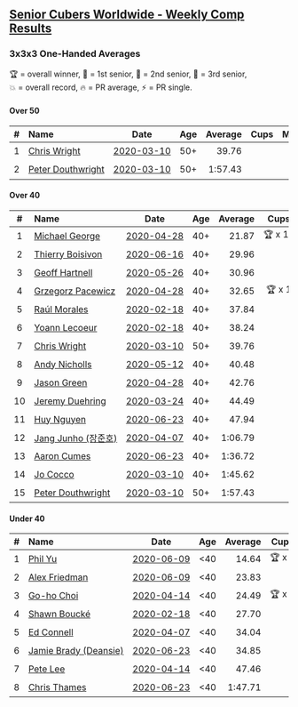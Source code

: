 <style>table {white-space: nowrap;}</style>

## [Senior Cubers Worldwide - Weekly Comp Results](/scw-comp/results/)
### 3x3x3 One-Handed Averages

<span style="white-space: nowrap;">🏆 = overall winner</span>, <span style="white-space: nowrap;">🥇 = 1st senior</span>, <span style="white-space: nowrap;">🥈 = 2nd senior</span>, <span style="white-space: nowrap;">🥉 = 3rd senior</span>, <span style="white-space: nowrap;">💥 = overall record</span>, <span style="white-space: nowrap;">🔥 = PR average</span>, <span style="white-space: nowrap;">⚡ = PR single</span>.

#### Over 50

| # | Name | Date | Age | Average | Cups | Medals | Achievements | Video |
| :--: | :-- | :--: | :--: | --: | :--: | :-- | :-- | :-- |
| 1 | [Chris Wright](../../persons/chris_wright/333oh.md) | [2020-03-10](2020-03-10.md) | 50+ | 39.76 |  |  | 💥 x 1, 🔥 x 1, ⚡ x 1 | [Link](https://www.facebook.com/events/684510792316675/permalink/685546418879779/) |
| 2 | [Peter Douthwright](../../persons/peter_douthwright/333oh.md) | [2020-03-10](2020-03-10.md) | 50+ | 1:57.43 |  |  | 🔥 x 1, ⚡ x 2 | [Link](https://www.facebook.com/events/684510792316675/permalink/688822721885482/) |

#### Over 40

| # | Name | Date | Age | Average | Cups | Medals | Achievements | Video |
| :--: | :-- | :--: | :--: | --: | :--: | :-- | :-- | :-- |
| 1 | [Michael George](../../persons/michael_george/333oh.md) | [2020-04-28](2020-04-28.md) | 40+ | 21.87 | 🏆 x 11 | 🥇 x 14 | 💥 x 5, 🔥 x 3, ⚡ x 5 | [Link](https://www.facebook.com/events/535188653858103/permalink/535332343843734/) |
| 2 | [Thierry Boisivon](../../persons/thierry_boisivon/333oh.md) | [2020-06-16](2020-06-16.md) | 40+ | 29.96 |  | 🥈 x 6, 🥉 x 6 | 🔥 x 7, ⚡ x 3 | [Link](https://www.facebook.com/events/604103587178706/permalink/608762373379494/) |
| 3 | [Geoff Hartnell](../../persons/geoff_hartnell/333oh.md) | [2020-05-26](2020-05-26.md) | 40+ | 30.96 |  | 🥈 x 7, 🥉 x 7 | 🔥 x 5, ⚡ x 4 | [Link](https://www.facebook.com/events/688407551989463/permalink/690561981774020/) |
| 4 | [Grzegorz Pacewicz](../../persons/grzegorz_pacewicz/333oh.md) | [2020-04-28](2020-04-28.md) | 40+ | 32.65 | 🏆 x 1 | 🥇 x 1, 🥈 x 2 | 🔥 x 3, ⚡ x 2 | [Link](https://www.facebook.com/events/535188653858103/permalink/537395990304036/) |
| 5 | [Raúl Morales](../../persons/raul_morales/333oh.md) | [2020-02-18](2020-02-18.md) | 40+ | 37.84 |  |  | 🔥 x 1, ⚡ x 1 | |
| 6 | [Yoann Lecoeur](../../persons/yoann_lecoeur/333oh.md) | [2020-02-18](2020-02-18.md) | 40+ | 38.24 |  |  | 🔥 x 1, ⚡ x 1 | [Link](https://www.facebook.com/events/1618332754973681/permalink/1622459904560966/) |
| 7 | [Chris Wright](../../persons/chris_wright/333oh.md) | [2020-03-10](2020-03-10.md) | 50+ | 39.76 |  |  | 💥 x 1, 🔥 x 1, ⚡ x 1 | [Link](https://www.facebook.com/events/684510792316675/permalink/685546418879779/) |
| 8 | [Andy Nicholls](../../persons/andy_nicholls/333oh.md) | [2020-05-12](2020-05-12.md) | 40+ | 40.48 |  | 🥉 x 1 | 🔥 x 2, ⚡ x 4 | [Link](https://www.facebook.com/events/546188069600739/permalink/546935109526035/) |
| 9 | [Jason Green](../../persons/jason_green/333oh.md) | [2020-04-28](2020-04-28.md) | 40+ | 42.76 |  |  | 🔥 x 1, ⚡ x 1 | [Link](https://www.facebook.com/jasongreenbowler/videos/10163336975180425/) |
| 10 | [Jeremy Duehring](../../persons/jeremy_duehring/333oh.md) | [2020-03-24](2020-03-24.md) | 40+ | 44.49 |  | 🥉 x 1 | 🔥 x 2, ⚡ x 2 | [Link](https://www.facebook.com/events/212335450005639/permalink/213082393264278/) |
| 11 | [Huy Nguyen](../../persons/huy_nguyen/333oh.md) | [2020-06-23](2020-06-23.md) | 40+ | 47.94 |  |  | 🔥 x 2, ⚡ x 1 | [Link](https://www.facebook.com/events/722150235200875/permalink/726287661453799/) |
| 12 | [Jang Junho (장준호)](../../persons/jang_junho/333oh.md) | [2020-04-07](2020-04-07.md) | 40+ | 1:06.79 |  |  | 🔥 x 3, ⚡ x 3 | [Link](https://www.facebook.com/events/682716079141575/permalink/686595828753600/) |
| 13 | [Aaron Cumes](../../persons/aaron_cumes/333oh.md) | [2020-06-23](2020-06-23.md) | 40+ | 1:36.72 |  |  | 🔥 x 4, ⚡ x 5 | [Link](https://www.facebook.com/events/722150235200875/permalink/722235995192299/) |
| 14 | [Jo Cocco](../../persons/jo_cocco/333oh.md) | [2020-03-10](2020-03-10.md) | 40+ | 1:45.62 |  |  | 🔥 x 2, ⚡ x 3 | [Link](https://www.facebook.com/events/164742401163863/permalink/168022254169211/) |
| 15 | [Peter Douthwright](../../persons/peter_douthwright/333oh.md) | [2020-03-10](2020-03-10.md) | 50+ | 1:57.43 |  |  | 🔥 x 1, ⚡ x 2 | [Link](https://www.facebook.com/events/684510792316675/permalink/688822721885482/) |

#### Under 40

| # | Name | Date | Age | Average | Cups | Medals | Achievements | Video |
| :--: | :-- | :--: | :--: | --: | :--: | :-- | :-- | :-- |
| 1 | [Phil Yu](../../persons/phil_yu/333oh.md) | [2020-06-09](2020-06-09.md) | <40 | 14.64 | 🏆 x 1 |  | 💥 x 1, 🔥 x 1, ⚡ x 1 | [Link](https://www.facebook.com/events/903549840109576/permalink/904463093351584/) |
| 2 | [Alex Friedman](../../persons/alex_friedman/333oh.md) | [2020-06-09](2020-06-09.md) | <40 | 23.83 |  |  | 🔥 x 4, ⚡ x 4 | [Link](https://www.facebook.com/events/903549840109576/permalink/907939493003944/) |
| 3 | [Go-ho Choi](../../persons/go_ho_choi/333oh.md) | [2020-04-14](2020-04-14.md) | <40 | 24.49 | 🏆 x 2 |  | 💥 x 1, 🔥 x 2, ⚡ x 1 | [Link](https://www.facebook.com/events/982619255468618/permalink/987264148337462/) |
| 4 | [Shawn Boucké](../../persons/shawn_boucke/333oh.md) | [2020-02-18](2020-02-18.md) | <40 | 27.70 |  |  | 🔥 x 1, ⚡ x 1 | [Link](https://www.facebook.com/events/1618332754973681/permalink/1621909717949318/) |
| 5 | [Ed Connell](../../persons/ed_connell/333oh.md) | [2020-04-07](2020-04-07.md) | <40 | 34.04 |  |  | 🔥 x 1, ⚡ x 1 | [Link](https://www.facebook.com/events/682716079141575/permalink/684177285662121/) |
| 6 | [Jamie Brady (Deansie)](../../persons/jamie_brady/333oh.md) | [2020-06-23](2020-06-23.md) | <40 | 34.85 |  |  | 🔥 x 4, ⚡ x 3 | [Link](https://www.facebook.com/events/722150235200875/permalink/725813714834527/) |
| 7 | [Pete Lee](../../persons/pete_lee/333oh.md) | [2020-04-14](2020-04-14.md) | <40 | 47.46 |  |  | 🔥 x 2, ⚡ x 1 | [Link](https://www.facebook.com/events/982619255468618/permalink/985950998468777/) |
| 8 | [Chris Thames](../../persons/chris_thames/333oh.md) | [2020-06-23](2020-06-23.md) | <40 | 1:47.71 |  |  | 🔥 x 2, ⚡ x 1 | [Link](https://www.facebook.com/events/722150235200875/permalink/725711178178114/) |


<!-- Global site tag (gtag.js) - Google Analytics -->
<script async src="https://www.googletagmanager.com/gtag/js?id=UA-86348435-3"></script>
<script>window.dataLayer = window.dataLayer || []; function gtag() {dataLayer.push(arguments);} gtag('js', new Date()); gtag('config', 'UA-86348435-3');</script>
